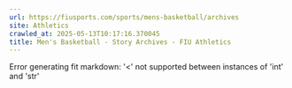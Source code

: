 ```yaml
---
url: https://fiusports.com/sports/mens-basketball/archives
site: Athletics
crawled_at: 2025-05-13T10:17:16.370045
title: Men's Basketball - Story Archives - FIU Athletics
---
```


Error generating fit markdown: '<' not supported between instances of 'int' and 'str'
